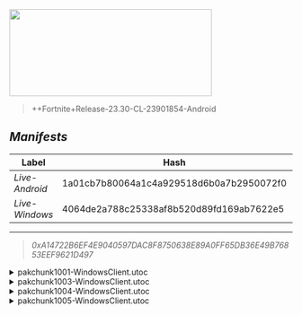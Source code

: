 <div style="pointer-events: none">
  <img style="pointer-events: none" src="https://raw.githubusercontent.com/Tectors/Archive/master/source/dependents/gen.25.10.svg" width="360" height="155">
<div>

 >  
  
  > ++Fortnite+Release-23.30-CL-23901854-Android

## *Manifests*
| Label | Hash | Route |
| - | - | - |
| *Live-Android* | 1a01cb7b80064a1c4a929518d6b0a7b2950072f0 | [mXdYBF1XEEM6gbRkIUeKNjuXFnzbDQ](https://github.com/Tectors/Archive/blob/master/manifests/mXdYBF1XEEM6gbRkIUeKNjuXFnzbDQ.manifest) |
| *Live-Windows* | 4064de2a788c25338af8b520d89fd169ab7622e5 | [gY2susW1j64QkJwtl0eXncvfNFiojA](https://github.com/Tectors/Archive/blob/master/manifests/gY2susW1j64QkJwtl0eXncvfNFiojA.manifest) |

---

> *0xA14722B6EF4E9040597DAC8F8750638E89A0FF65DB36E49B76853EEF9621D497*

<details>
  <summary>pakchunk1001-WindowsClient.utoc</summary>

 > 
    0xCF09E2DCB65790B8D20A7C04E370C7DC3A8C13D677CE90ADD973A7C745423A0D

  <img src="https://raw.githubusercontent.com/Tectors/Archive/master/source/dependents/referred/Spray_LastVoice.svg" width="100"> <img src="https://raw.githubusercontent.com/Tectors/Archive/master/source/dependents/referred/Pickaxe_LastVoiceSteel.svg" width="100"> 
</details>

<details>
  <summary>pakchunk1003-WindowsClient.utoc</summary>

 > 
    0xC30165B8E0267275DC1ACC894462449AE0B6D9CCA9CC7E314E171901247E2075

  <img src="https://raw.githubusercontent.com/Tectors/Archive/master/source/dependents/referred/Pickaxe_HighBeam.svg" width="100"> <img src="https://raw.githubusercontent.com/Tectors/Archive/master/source/dependents/referred/Pickaxe_FishBowl.svg" width="100"> <img src="https://raw.githubusercontent.com/Tectors/Archive/master/source/dependents/referred/Glider_HighBeam.svg" width="100"> <img src="https://raw.githubusercontent.com/Tectors/Archive/master/source/dependents/referred/EID_Fishbowl.svg" width="100"> <img src="https://raw.githubusercontent.com/Tectors/Archive/master/source/dependents/referred/Character_HighBeam.svg" width="100"> <img src="https://raw.githubusercontent.com/Tectors/Archive/master/source/dependents/referred/Character_FishBowl.svg" width="100"> <img src="https://raw.githubusercontent.com/Tectors/Archive/master/source/dependents/referred/Backpack_HighBeam.svg" width="100"> <img src="https://raw.githubusercontent.com/Tectors/Archive/master/source/dependents/referred/Backpack_FishBowlBone.svg" width="100"> 
</details>

<details>
  <summary>pakchunk1004-WindowsClient.utoc</summary>

 > 
    0x5F149D17C16F53A4CF98C8366452DCC4F5C5CA89B7B3921C0E9485CFCADC75F4

  <img src="https://raw.githubusercontent.com/Tectors/Archive/master/source/dependents/referred/EID_Devotion.svg" width="100"> 
</details>

<details>
  <summary>pakchunk1005-WindowsClient.utoc</summary>

 > 
    0x00F8ABD237C6A363C0BA856D23EE6D49A84D6AF9F19BB4C5691813971F2D1ABC

  <img src="https://raw.githubusercontent.com/Tectors/Archive/master/source/dependents/referred/Emoji_S25_Maze2.svg" width="100"> <img src="https://raw.githubusercontent.com/Tectors/Archive/master/source/dependents/referred/Emoji_S25_Maze.svg" width="100"> 
</details>

